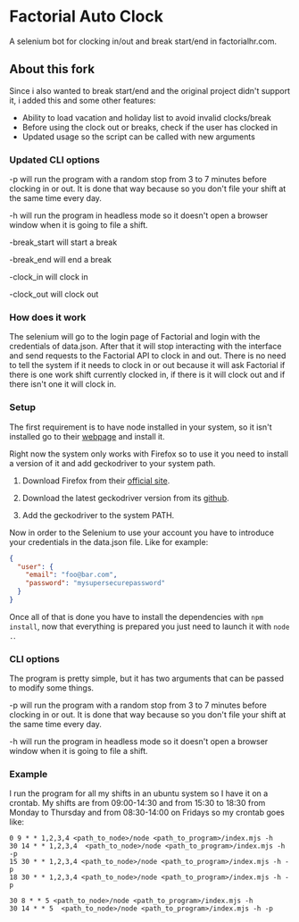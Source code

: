 # Factorial Auto Clock

A selenium bot for clocking in/out and break start/end in factorialhr.com.

## About this fork

Since i also wanted to break start/end and the original project didn't support it, i added this and some other features:
* Ability to load vacation and holiday list to avoid invalid clocks/break
* Before using the clock out or breaks, check if the user has clocked in
* Updated usage so the script can be called with new arguments

### Updated CLI options

-p will run the program with a random stop from 3 to 7 minutes before clocking in or out. It is done that way because so you don't file your shift at the same time every day.

-h will run the program in headless mode so it doesn't open a browser window when it is going to file a shift.

-break_start will start a break

-break_end will end a break

-clock_in will clock in

-clock_out will clock out

### How does it work

The selenium will go to the login page of Factorial and login with the credentials of data.json. After that it will stop interacting with the interface and send requests to the Factorial API to clock in and out. There is no need to tell the system if it needs to clock in or out because it will ask Factorial if there is one work shift currently clocked in, if there is it will clock out and if there isn't one it will clock in.

### Setup

The first requirement is to have node installed in your system, so it isn't installed go to their [webpage](https://nodejs.org/es/download/) and install it.

Right now the system only works with Firefox so to use it you need to install a version of it and add geckodriver to your system path.

1. Download Firefox from their [official site](https://www.mozilla.org/).

2. Download the latest geckodriver version from its [github](https://github.com/mozilla/geckodriver/releases).

3. Add the geckodriver to the system PATH.

Now in order to the Selenium to use your account you have to introduce your credentials in the data.json file. Like for example:

```json
{
  "user": {
    "email": "foo@bar.com",
    "password": "mysupersecurepassword"
  }
}
```

Once all of that is done you have to install the dependencies with `npm install`, now that everything is prepared you just need to launch it with `node .`.

### CLI options

The program is pretty simple, but it has two arguments that can be passed to modify some things.

-p will run the program with a random stop from 3 to 7 minutes before clocking in or out. It is done that way because so you don't file your shift at the same time every day.

-h will run the program in headless mode so it doesn't open a browser window when it is going to file a shift.

### Example

I run the program for all my shifts in an ubuntu system so I have it on a crontab. My shifts are from 09:00-14:30 and from 15:30 to 18:30 from Monday to Thursday and from 08:30-14:00 on Fridays so my crontab goes like:

```
0 9 * * 1,2,3,4 <path_to_node>/node <path_to_program>/index.mjs -h
30 14 * * 1,2,3,4  <path_to_node>/node <path_to_program>/index.mjs -h -p
15 30 * * 1,2,3,4 <path_to_node>/node <path_to_program>/index.mjs -h -p
18 30 * * 1,2,3,4 <path_to_node>/node <path_to_program>/index.mjs -h -p

30 8 * * 5 <path_to_node>/node <path_to_program>/index.mjs -h
30 14 * * 5  <path_to_node>/node <path_to_program>/index.mjs -h -p
```
